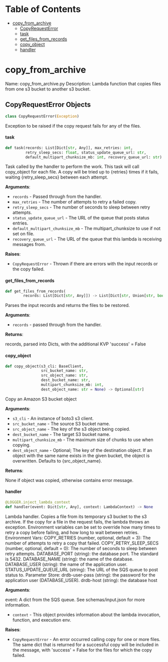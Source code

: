 # Table of Contents

* [copy\_from\_archive](#copy_from_archive)
  * [CopyRequestError](#copy_from_archive.CopyRequestError)
  * [task](#copy_from_archive.task)
  * [get\_files\_from\_records](#copy_from_archive.get_files_from_records)
  * [copy\_object](#copy_from_archive.copy_object)
  * [handler](#copy_from_archive.handler)

<a id="copy_from_archive"></a>

# copy\_from\_archive

Name: copy_from_archive.py
Description:  Lambda function that copies files from one s3 bucket
to another s3 bucket.

<a id="copy_from_archive.CopyRequestError"></a>

## CopyRequestError Objects

```python
class CopyRequestError(Exception)
```

Exception to be raised if the copy request fails for any of the files.

<a id="copy_from_archive.task"></a>

#### task

```python
def task(records: List[Dict[str, Any]], max_retries: int,
         retry_sleep_secs: float, status_update_queue_url: str,
         default_multipart_chunksize_mb: int, recovery_queue_url: str) -> None
```

Task called by the handler to perform the work.
This task will call copy_object for each file. A copy will be tried
up to {retries} times if it fails, waiting {retry_sleep_secs}
between each attempt.

**Arguments**:

- `records` - Passed through from the handler.
- `max_retries` - The number of attempts to retry a failed copy.
- `retry_sleep_secs` - The number of seconds
  to sleep between retry attempts.
- `status_update_queue_url` - The URL of the queue that posts status entries.
- `default_multipart_chunksize_mb` - The multipart_chunksize to use if not set on file.
- `recovery_queue_url` - The URL of the queue that this lambda is receiving messages from.

**Raises**:

- `CopyRequestError` - Thrown if there are errors with the input records or the copy failed.

<a id="copy_from_archive.get_files_from_records"></a>

#### get\_files\_from\_records

```python
def get_files_from_records(
        records: List[Dict[str, Any]]) -> List[Dict[str, Union[str, bool]]]
```

Parses the input records and returns the files to be restored.

**Arguments**:

- `records` - passed through from the handler.

**Returns**:

  records, parsed into Dicts, with the additional KVP 'success' = False

<a id="copy_from_archive.copy_object"></a>

#### copy\_object

```python
def copy_object(s3_cli: BaseClient,
                src_bucket_name: str,
                src_object_name: str,
                dest_bucket_name: str,
                multipart_chunksize_mb: int,
                dest_object_name: str = None) -> Optional[str]
```

Copy an Amazon S3 bucket object

**Arguments**:

- `s3_cli` - An instance of boto3 s3 client.
- `src_bucket_name` - The source S3 bucket name.
- `src_object_name` - The key of the s3 object being copied.
- `dest_bucket_name` - The target S3 bucket name.
- `multipart_chunksize_mb` - The maximum size of chunks to use when copying.
- `dest_object_name` - Optional; The key of the destination object.
  If an object with the same name exists in the given bucket, the object is overwritten.
  Defaults to {src_object_name}.

**Returns**:

  None if object was copied, otherwise contains error message.

<a id="copy_from_archive.handler"></a>

#### handler

```python
@LOGGER.inject_lambda_context
def handler(event: Dict[str, Any], context: LambdaContext) -> None
```

Lambda handler. Copies a file from its temporary s3 bucket to the s3 archive.
If the copy for a file in the request fails, the lambda
throws an exception. Environment variables can be set to override how many
times to retry a copy before failing, and how long to wait between retries.
Environment Vars:
COPY_RETRIES (number, optional, default = 3): The number of
attempts to retry a copy that failed.
COPY_RETRY_SLEEP_SECS (number, optional, default = 0): The number of seconds
to sleep between retry attempts.
DATABASE_PORT (string): the database port. The standard is 5432.
DATABASE_NAME (string): the name of the database.
DATABASE_USER (string): the name of the application user.
STATUS_UPDATE_QUEUE_URL (string): The URL of the SQS queue to post status to.
Parameter Store:
drdb-user-pass (string): the password for the application user (DATABASE_USER).
drdb-host (string): the database host

**Arguments**:

  event:
  A dict from the SQS queue. See schemas/input.json for more information.
- `context` - This object provides information about the lambda invocation, function,
  and execution env.

**Raises**:

- `CopyRequestError` - An error occurred calling copy for one or more files.
  The same dict that is returned for a successful copy will be included in the
  message, with 'success' = False for the files for which the copy failed.

